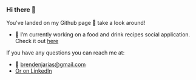 ### Hi there 👋
You've landed on my Github page 👀 take a look around! 
- 🔭 I’m currently working on a food and drink recipes social application. Check it out [here](https://github.com/brendenGit/Skillet)

If you have any questions you can reach me at: 
- 📧 brendenjarias@gmail.com
- [Or on LinkedIn](https://www.linkedin.com/in/brenden-arias/)
